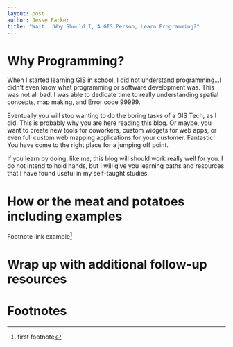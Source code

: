 ```yaml
---
layout: post
author: Jesse Parker
title: "Wait...Why Should I, A GIS Person, Learn Programming?"
---
```


# Why Programming?
When I started learning GIS in school, I did not understand programming...I didn't even know what programming or software development was. This was not all bad. I was able to dedicate time to really understanding spatial concepts, map making, and Error code 99999. 

Eventually you will stop wanting to do the boring tasks of a GIS Tech, as I did. This is probably why you are here reading this blog. Or maybe, you want to create new tools for coworkers, custom widgets for web apps, or even full custom web mapping applications for your customer. Fantastic! You have come to the right place for a jumping off point.

If you learn by doing, like me, this blog will should work really well for you. I do not intend to hold hands, but I will give you learning paths and resources that I have found useful in my self-taught studies.


# How or the meat and potatoes including examples
Footnote link example[^1]

# Wrap up with additional follow-up resources


# Footnotes
[^1]: first footnote